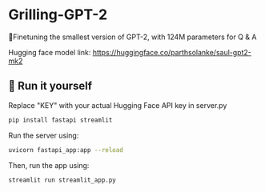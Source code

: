 # Grilling-GPT-2
🍳Finetuning the smallest version of GPT-2, with 124M parameters for Q &amp; A

Hugging face model link: https://huggingface.co/parthsolanke/saul-gpt2-mk2

## 🚀 Run it yourself
Replace "KEY" with your actual Hugging Face API key in server.py

```bash
pip install fastapi streamlit
```

Run the server using:

```bash
uvicorn fastapi_app:app --reload
```

Then, run the app using:

```bash
streamlit run streamlit_app.py
```

